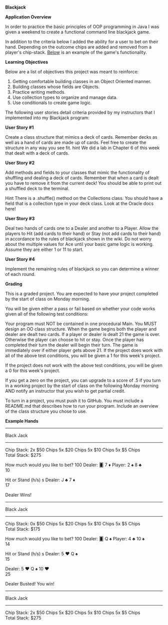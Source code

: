 **Blackjack**

**Application Overview**

In order to practice the basic principles of OOP programming in Java I was given a weekend to create a functional command line blackjack game. 

In addition to the criteria below I added the ability for a user to bet on their hand.  Depending on the outcome chips are added and removed from a player's chip-stack. <a href="https://github.com/chrisbuttaro/BlackJackProject/edit/master/README.md#L60">Below</a> is an example of the game's functionality.

**Learning Objectives**

Below are a list of objectives this project was meant to reinforce:

1. Getting comfortable building classes in an Object Oriented manner.
2. Building classes whose fields are Objects.
3. Practice writing methods.
4. Use collection types to organize and manage data.
5. Use conditionals to create game logic.

The following user stories detail criteria provided by my instructors that I implemented into my Blackjack program:

**User Story #1**

Create a class structure that mimics a deck of cards. Remember decks as well as a hand of cards are made up of cards. Feel free to create the structure in any way you see fit. hint We did a lab in Chapter 6 of this week that dealt with a deck of cards.

**User Story #2**

Add methods and fields to your classes that mimic the functionality of shuffling and dealing a deck of cards. Remember that when a card is dealt you have to remove it from the current deck! You should be able to print out a shuffled deck to the terminal.

Hint There is a .shuffle() method on the Collections class. You should have a field that is a collection type in your deck class. Look at the Oracle docs here!

**User Story #3**

Deal two hands of cards one to a Dealer and another to a Player. Allow the players to Hit (add cards to their hand) or Stay (not add cards to their hand) in accordance to the rules of blackjack shown in the wiki. Do not worry about the multiple values for Ace until your basic game logic is working. Assume they are either 1 or 11 to start.

**User Story #4**

Implement the remaining rules of blackjack so you can determine a winner of each round.



**Grading**

This is a graded project. You are expected to have your project completed by the start of class on Monday morning.

You will be given either a pass or fail based on whether your code works given all of the following test conditions:

Your program must NOT be contained in one procedural Main. You MUST design an OO class structure.
When the game begins both the player and dealer are dealt two cards.
If a player or dealer is dealt 21 the game is over. Otherwise the player can choose to hit or stay.
Once the player has completed their turn the dealer will begin their turn.
The game is immediately over if either player gets above 21.
If the project does work with all of the above test conditions, you will be given a 1 for this week's project.

If the project does not work with the above test conditions, you will be given a 0 for this week's project.

If you get a zero on the project, you can upgrade to a score of .5 if you turn in a working project by the start of class on the following Monday morning AND notify an instructor that you wish to get partial credit.

To turn in a project, you must push it to GitHub. You must include a README.md that describes how to run your program. Include an overview of the class structure you chose to use.

**Example Hands**

*************
  Black Jack    
*************

Chip Stack:  2x $50 Chips   5x $20 Chips   5x $10 Chips   5x $5 Chips  
Total Stack: $275

How much would you like to bet?
100
Dealer:   🂠    7 ♦
Player:  2 ♠  8 ♣  
10

Hit or Stand (h/s)
s
Dealer:  J ♣  7 ♦  
17

Dealer Wins!
*************
  Black Jack    
*************

Chip Stack:  0x $50 Chips   5x $20 Chips   5x $10 Chips   5x $5 Chips  
Total Stack: $175

How much would you like to bet?
100
Dealer:   🂠    Q ♠
Player:  4 ♣  10 ♠  
14

Hit or Stand (h/s)
s
Dealer:  5 ❤  Q ♠  
15

Dealer:  5 ❤  Q ♠  10 ❤  
25

Dealer Busted!
You win! 

*************
  Black Jack    
*************

Chip Stack:  2x $50 Chips   5x $20 Chips   5x $10 Chips   5x $5 Chips  
Total Stack: $275



